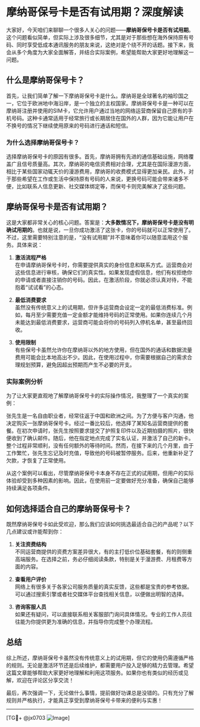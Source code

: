 # 摩纳哥保号卡是否有试用期？深度解读

大家好，今天咱们来聊聊一个很多人关心的问题——**摩纳哥保号卡是否有试用期**。这个问题看似简单，但实际上涉及很多细节，尤其是对于那些想在海外保持原有号码、同时享受低成本通讯服务的朋友来说，这绝对是个绕不开的话题。接下来，我会从多个角度为大家全面解答，并结合实际案例，希望能帮助大家更好地理解这一问题。

## 什么是摩纳哥保号卡？

首先，让我们简单了解一下摩纳哥保号卡是什么。摩纳哥是全球著名的袖珍国之一，它位于欧洲地中海沿岸，是一个独立的主权国家。摩纳哥保号卡是一种可以在摩纳哥注册并使用的SIM卡，它允许用户通过当地的网络运营商保留自己原有的手机号码。这种卡通常适用于经常旅行或长期居住在国外的人群，因为它能让用户在不换号的情况下继续使用原来的号码进行通话和短信。

### 为什么选择摩纳哥保号卡？

选择摩纳哥保号卡的原因有很多。首先，摩纳哥拥有先进的通信基础设施，网络覆盖广且信号质量高。其次，摩纳哥的电信资费相对合理，尤其是在国际漫游方面，相比于某些国家动辄天价的漫游费用，摩纳哥的收费模式显得更加亲民。此外，对于那些希望在工作或生活中保持原有号码的人来说，更换号码可能会带来诸多不便，比如联系人信息更新、社交媒体绑定等，而保号卡则完美解决了这些问题。

## 摩纳哥保号卡是否有试用期？

这是大家都非常关心的核心问题。答案是：**大多数情况下，摩纳哥保号卡是没有明确试用期的**。也就是说，一旦你成功激活了这张卡，你的号码就可以正常使用了。不过，这里需要特别注意的是，“没有试用期”并不意味着你可以随意滥用这个服务。具体来说：

1. **激活流程严格**  
   在申请摩纳哥保号卡时，你需要提供真实的身份信息和联系方式。运营商会对这些信息进行审核，确保它们的真实性。如果发现虚假信息，他们有权拒绝你的申请或者直接注销你的号码。因此，在激活阶段，你就必须认真对待，不能抱着“试试看”的心态。

2. **最低消费要求**  
   虽然没有传统意义上的试用期，但许多运营商会设定一定的最低消费标准。例如，每月至少需要充值一定金额才能维持号码的正常使用。如果你连续几个月未能达到最低消费要求，运营商可能会将你的号码列入停机名单，甚至最终回收。

3. **使用限制**  
   有些保号卡虽然允许你在摩纳哥以外的地方使用，但在国外的通话和数据流量费用可能会比本地高出不少。因此，在使用过程中，你需要根据自己的需求合理规划预算，避免因超出预期而产生不必要的开支。

### 实际案例分析

为了让大家更直观地了解摩纳哥保号卡的实际操作情况，我整理了一个真实的案例：

张先生是一名自由职业者，经常往返于中国和欧洲之间。为了方便与客户沟通，他决定购买一张摩纳哥保号卡。经过一番比较后，他选择了某知名运营商提供的套餐。在初次申请时，张先生按照要求提交了护照复印件以及近期拍摄的照片，很快便收到了确认邮件。随后，他在指定地点完成了实名认证，并激活了自己的新卡。整个过程非常顺利，没有任何额外的等待时间。然而，在接下来的几个月里，由于工作繁忙，张先生忘记及时充值，导致他的号码被暂停服务。后来，他重新补足了欠款，才恢复了正常使用。

从这个案例可以看出，尽管摩纳哥保号卡本身不存在正式的试用期，但用户的实际体验却受到多种因素的影响。因此，在使用前一定要做好充分准备，确保自己能够持续满足各项条件。

## 如何选择适合自己的摩纳哥保号卡？

既然摩纳哥保号卡如此受欢迎，那么我们应该如何挑选最适合自己的产品呢？以下几点建议或许能帮到你：

1. **关注资费结构**  
   不同运营商提供的资费方案差异很大，有的主打低价位基础套餐，有的则侧重高端服务。在选择之前，务必仔细阅读条款，特别是关于漫游费、月租费等方面的内容。

2. **查看用户评价**  
   网络上有很多关于各家公司服务质量的真实反馈，这些都是宝贵的参考依据。可以通过搜索引擎或者社交媒体平台查找相关信息，以便做出明智的选择。

3. **咨询客服人员**  
   如果还有疑问，可以直接联系相关客服部门询问具体情况。专业的工作人员往往能为你提供更为准确的信息，并指导你完成整个办理流程。

## 总结

综上所述，摩纳哥保号卡虽然没有传统意义上的试用期，但它的使用仍需遵循严格的规则。无论是激活环节还是后续维护，都需要用户投入足够的精力去管理。希望这篇文章能够帮助大家更好地理解和利用这项服务。如果你也有类似的经历或见解，欢迎在评论区分享交流！

最后，再次强调一下，无论做什么事情，提前做好功课总是没错的。只有充分了解规则并严格执行，才能真正享受到摩纳哥保号卡带来的便利与实惠！

---

[TG💪+ @jx0703 ![Image](https://github.com/user-attachments/assets/dbca1d08-cadb-493c-b0ec-ad6f7a83f270)]